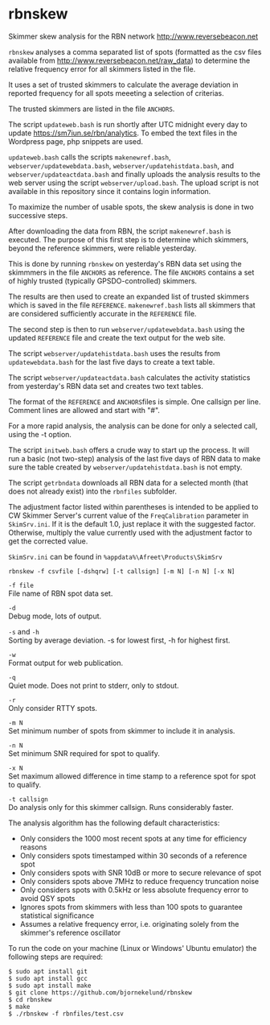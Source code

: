 # rbnskew
Skimmer skew analysis for the RBN network http://www.reversebeacon.net

`rbnskew` analyses a comma separated list of spots (formatted as the csv 
files available from http://www.reversebeacon.net/raw_data) to determine
the relative frequency error for all skimmers listed in the file. 

It uses a set of trusted skimmers to calculate the average deviation in reported
frequency for all spots meeeting a selection of criterias.

The trusted skimmers are listed in the file `ANCHORS`. 

The script `updateweb.bash` is run shortly after UTC midnight every day to 
update https://sm7iun.se/rbn/analytics. To embed the text files in the Wordpress 
page, php snippets are used. 

`updateweb.bash` calls the scripts `makenewref.bash`, `webserver/updatewebdata.bash`, 
`webserver/updatehistdata.bash`, and `webserver/updateactdata.bash` and finally
uploads the analysis results to the web server using the script `webserver/upload.bash`. 
The upload script is not available in this repository since it contains login information. 

To maximize the number of usable spots, the skew analysis is done in two successive steps. 

After downloading the data from RBN, the script `makenewref.bash` is executed.
The purpose of this first step is to determine which skimmers, beyond the reference skimmers,
were reliable yesterday.

This is done by running `rbnskew` on yesterday's RBN data set using the skimmmers in the file `ANCHORS` 
as reference. The file `ANCHORS` contains a set of highly trusted (typically GPSDO-controlled) 
skimmers.

The results are then used to create an expanded list of trusted skimmers which is saved in the 
file `REFERENCE`. `makenewref.bash` lists all skimmers that are considered sufficiently accurate
in the `REFERENCE` file. 

The second step is then to run `webserver/updatewebdata.bash` using the updated `REFERENCE` 
file and create the text output for the web site.

The script `webserver/updatehistdata.bash` uses the results from `updatewebdata.bash` for 
the last five days to create a text table.

The script `webserver/updateactdata.bash` calculates the activity statistics from yesterday's 
RBN data set and creates two text tables. 

The format of the `REFERENCE` and `ANCHORS`files is simple. One callsign per line.
Comment lines are allowed and start with "#". 

For a more rapid analysis, the analysis can be done for only a selected call,
using the -t option.

The script `initweb.bash` offers a crude way to start up the process. 
It will run a basic (not two-step) analysis of the last five days of 
RBN data to make sure the table created by `webserver/updatehistdata.bash` is not empty. 

The script `getrbndata` downloads all RBN data for a selected month (that does not 
already exist) into the `rbnfiles` subfolder.

The adjustment factor listed within parentheses is intended to be applied to
CW Skimmer Server's current value of the `FreqCalibration` parameter in `SkimSrv.ini`.
If it is the default 1.0, just replace it with the suggested factor. Otherwise,
multiply the value currently used with the adjustment factor to get the corrected value.

`SkimSrv.ini` can be found in `%appdata%\Afreet\Products\SkimSrv`

`rbnskew -f csvfile [-dshqrw] [-t callsign] [-m N] [-n N] [-x N]`

 `-f file`\
	File name of RBN spot data set.
	
`-d`\
    Debug mode, lots of output.
	
`-s` and `-h`\
    Sorting by average deviation. -s for lowest first, -h for highest first.
	
`-w`\
    Format output for web publication. 
	
`-q`\
    Quiet mode. Does not print to stderr, only to stdout.
	
`-r`\
    Only consider RTTY spots.
	
`-m N`\
    Set minimum number of spots from skimmer to include it in analysis.
	
`-n N`\
    Set minimum SNR required for spot to qualify.

`-x N`\
    Set maximum allowed difference in time stamp to a reference spot for spot to qualify.

 `-t callsign`\
    Do analysis only for this skimmer callsign. Runs considerably faster.

The analysis algorithm has the following default characteristics:

* Only considers the 1000 most recent spots at any time for efficiency reasons
* Only considers spots timestamped within 30 seconds of a reference spot
* Only considers spots with SNR 10dB or more to secure relevance of spot
* Only considers spots above 7MHz to reduce frequency truncation noise
* Only considers spots with 0.5kHz or less absolute frequency error to avoid QSY spots
* Ignores spots from skimmers with less than 100 spots to guarantee statistical significance
* Assumes a relative frequency error, i.e. originating solely from the skimmer's reference oscillator

To run the code on your machine (Linux or Windows' Ubuntu emulator) the following steps are required:

`$ sudo apt install git`\
`$ sudo apt install gcc`\
`$ sudo apt install make`\
`$ git clone https://github.com/bjornekelund/rbnskew`\
`$ cd rbnskew`\
`$ make`\
`$ ./rbnskew -f rbnfiles/test.csv`

